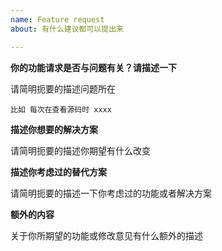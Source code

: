 ```yaml
---
name: Feature request
about: 有什么建议都可以提出来

---
```


**你的功能请求是否与问题有关？请描述一下**

请简明扼要的描述问题所在

`比如 每次在查看源码时 xxxx `

**描述你想要的解决方案**

请简明扼要的描述你期望有什么改变

**描述你考虑过的替代方案**

请简明扼要的描述一下你考虑过的功能或者解决方案

**额外的内容**

关于你所期望的功能或修改意见有什么额外的描述
